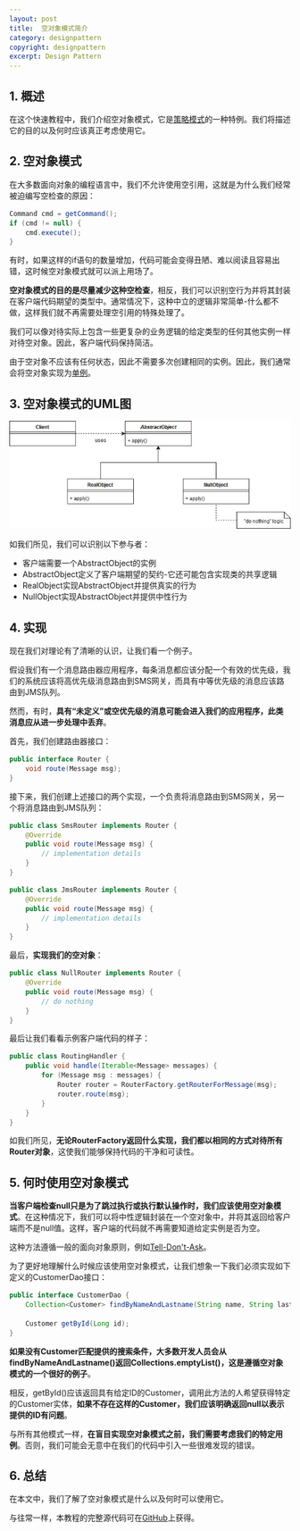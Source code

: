 ```yaml
---
layout: post
title:  空对象模式简介
category: designpattern
copyright: designpattern
excerpt: Design Pattern
---
```


## 1. 概述

在这个快速教程中，我们介绍空对象模式，它是[策略模式]()的一种特例。我们将描述它的目的以及何时应该真正考虑使用它。

## 2. 空对象模式

在大多数面向对象的编程语言中，我们不允许使用空引用，这就是为什么我们经常被迫编写空检查的原因：

```java
Command cmd = getCommand();
if (cmd != null) {
    cmd.execute();
}
```

有时，如果这样的if语句的数量增加，代码可能会变得丑陋、难以阅读且容易出错，这时候空对象模式就可以派上用场了。

**空对象模式的目的是尽量减少这种空检查**，相反，我们可以识别空行为并将其封装在客户端代码期望的类型中。通常情况下，这种中立的逻辑非常简单-什么都不做，这样我们就不再需要处理空引用的特殊处理了。

我们可以像对待实际上包含一些更复杂的业务逻辑的给定类型的任何其他实例一样对待空对象。因此，客户端代码保持简洁。

由于空对象不应该有任何状态，因此不需要多次创建相同的实例。因此，我们通常会将空对象实现为[单例]()。

## 3. 空对象模式的UML图

![](/assets/images/2023/designpattern/javanullobjectpattern01.png)

如我们所见，我们可以识别以下参与者：

-   客户端需要一个AbstractObject的实例
-   AbstractObject定义了客户端期望的契约-它还可能包含实现类的共享逻辑
-   RealObject实现AbstractObject并提供真实的行为
-   NullObject实现AbstractObject并提供中性行为

## 4. 实现

现在我们对理论有了清晰的认识，让我们看一个例子。

假设我们有一个消息路由器应用程序，每条消息都应该分配一个有效的优先级，我们的系统应该将高优先级消息路由到SMS网关，而具有中等优先级的消息应该路由到JMS队列。

然而，有时，**具有“未定义”或空优先级的消息可能会进入我们的应用程序，此类消息应从进一步处理中丢弃**。

首先，我们创建路由器接口：

```java
public interface Router {
    void route(Message msg);
}
```

接下来，我们创建上述接口的两个实现，一个负责将消息路由到SMS网关，另一个将消息路由到JMS队列：

```java
public class SmsRouter implements Router {
    @Override
    public void route(Message msg) {
        // implementation details
    }
}
```

```java
public class JmsRouter implements Router {
    @Override
    public void route(Message msg) {
        // implementation details
    }
}
```

最后，**实现我们的空对象**：

```java
public class NullRouter implements Router {
    @Override
    public void route(Message msg) {
        // do nothing
    }
}
```

最后让我们看看示例客户端代码的样子：

```java
public class RoutingHandler {
    public void handle(Iterable<Message> messages) {
        for (Message msg : messages) {
            Router router = RouterFactory.getRouterForMessage(msg);
            router.route(msg);
        }
    }
}
```

如我们所见，**无论RouterFactory返回什么实现，我们都以相同的方式对待所有Router对象**，这使我们能够保持代码的干净和可读性。

## 5. 何时使用空对象模式

**当客户端检查null只是为了跳过执行或执行默认操作时，我们应该使用空对象模式**。在这种情况下，我们可以将中性逻辑封装在一个空对象中，并将其返回给客户端而不是null值。这样，客户端的代码就不再需要知道给定实例是否为空。

这种方法遵循一般的面向对象原则，例如[Tell-Don't-Ask](https://martinfowler.com/bliki/TellDontAsk.html)。

为了更好地理解什么时候应该使用空对象模式，让我们想象一下我们必须实现如下定义的CustomerDao接口：

```java
public interface CustomerDao {
    Collection<Customer> findByNameAndLastname(String name, String lastname);

    Customer getById(Long id);
}
```

**如果没有Customer匹配提供的搜索条件，大多数开发人员会从findByNameAndLastname()返回Collections.emptyList()，这是遵循空对象模式的一个很好的例子**。

相反，getById()应该返回具有给定ID的Customer，调用此方法的人希望获得特定的Customer实体，**如果不存在这样的Customer，我们应该明确返回null以表示提供的ID有问题**。 

与所有其他模式一样，**在盲目实现空对象模式之前，我们需要考虑我们的特定用例**。否则，我们可能会无意中在我们的代码中引入一些很难发现的错误。

## 6. 总结

在本文中，我们了解了空对象模式是什么以及何时可以使用它。

与往常一样，本教程的完整源代码可在[GitHub](https://github.com/tuyucheng7/taketoday-tutorial4j/tree/master/design-patterns-modules)上获得。